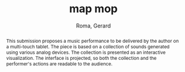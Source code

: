 ---
title: "map mop"
abstract: "This submission proposes a music performance to be delivered by the author on a multi-touch tablet. The piece is based on a collection of sounds generated using various analog devices. The collection is presented as an interactive visualization. The interface is projected, so both the collection and the performer's actions are readable to the audience."
address: "Trondheim"
booktitle: "Proceedings of the International Web Audio Conference 2019"
editor: ""
month: "December"
publisher: "NTNU"
series: "WAC'19"
pages: ""
ID: "70"
author: "Roma, Gerard"
webAuthor: "Gerard Roma"
track: "Performance"
year: "2019"
tags: year2019
media: "https://youtu.be/Cwm_njSp1IQ"
pdflink: "/_data/papers/pdf/2019/2019_70.pdf"
ISSN: ""
---